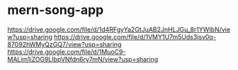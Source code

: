 # mern-song-app
https://drive.google.com/file/d/1d4RFgyYa2GtJuAB2JnHLJGu_8r1YWIbN/view?usp=sharing
https://drive.google.com/file/d/1VMY1U7m5Uds3jsv0q-87092hWMyQzGQ7/view?usp=sharing
https://drive.google.com/file/d/1MuoC9-MALim1iZOG9LIbpVNfdn6ry7mN/view?usp=sharing
